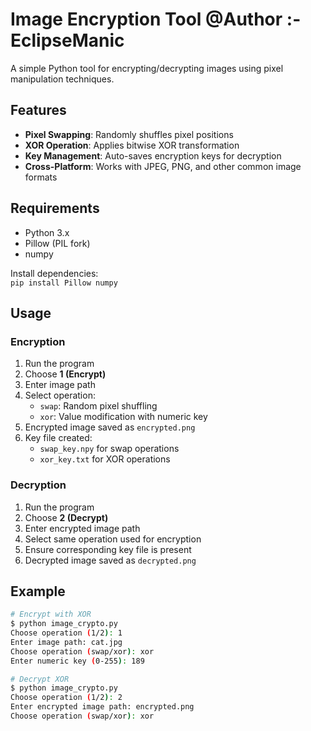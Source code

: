 # Image Encryption Tool @Author :- EclipseManic

A simple Python tool for encrypting/decrypting images using pixel manipulation techniques.

## Features
- **Pixel Swapping**: Randomly shuffles pixel positions
- **XOR Operation**: Applies bitwise XOR transformation
- **Key Management**: Auto-saves encryption keys for decryption
- **Cross-Platform**: Works with JPEG, PNG, and other common image formats

## Requirements
- Python 3.x
- Pillow (PIL fork)
- numpy

Install dependencies:  
`pip install Pillow numpy`

## Usage

### Encryption
1. Run the program
2. Choose **1 (Encrypt)**
3. Enter image path
4. Select operation:
   - `swap`: Random pixel shuffling
   - `xor`: Value modification with numeric key
5. Encrypted image saved as `encrypted.png`
6. Key file created:
   - `swap_key.npy` for swap operations
   - `xor_key.txt` for XOR operations

### Decryption
1. Run the program
2. Choose **2 (Decrypt)**
3. Enter encrypted image path
4. Select same operation used for encryption
5. Ensure corresponding key file is present
6. Decrypted image saved as `decrypted.png`

## Example

```bash
# Encrypt with XOR
$ python image_crypto.py
Choose operation (1/2): 1
Enter image path: cat.jpg
Choose operation (swap/xor): xor
Enter numeric key (0-255): 189

# Decrypt XOR
$ python image_crypto.py  
Choose operation (1/2): 2
Enter encrypted image path: encrypted.png
Choose operation (swap/xor): xor
